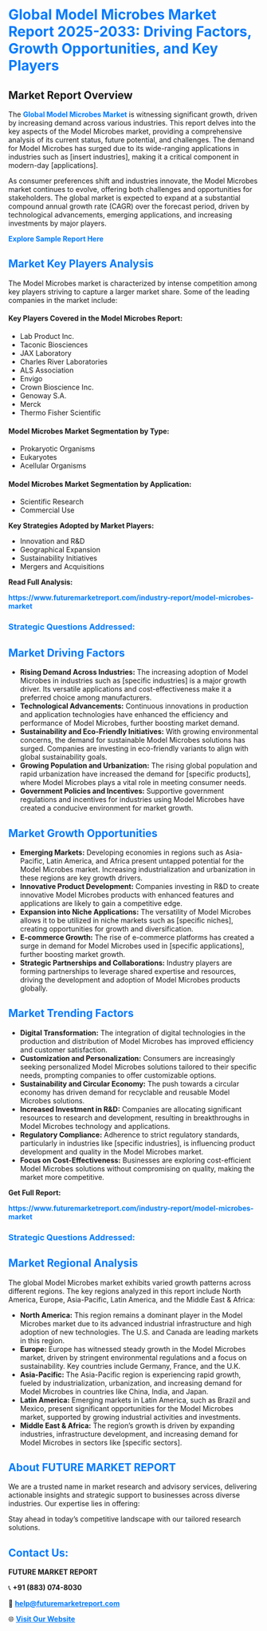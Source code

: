 <h1 style="color: #007BFF;">Global Model Microbes Market Report 2025-2033: Driving Factors, Growth Opportunities, and Key Players</h1>

<section id="overview">
<h2>Market Report Overview</h2>
<p>The <a href="https://www.futuremarketreport.com/industry-report/model-microbes-market" style="color: #007BFF; text-decoration: none;"><strong>Global Model Microbes Market</strong></a> is witnessing significant growth, driven by increasing demand across various industries. This report delves into the key aspects of the Model Microbes market, providing a comprehensive analysis of its current status, future potential, and challenges. The demand for Model Microbes has surged due to its wide-ranging applications in industries such as [insert industries], making it a critical component in modern-day [applications].</p>
<p>As consumer preferences shift and industries innovate, the Model Microbes market continues to evolve, offering both challenges and opportunities for stakeholders. The global market is expected to expand at a substantial compound annual growth rate (CAGR) over the forecast period, driven by technological advancements, emerging applications, and increasing investments by major players.</p>
</section>

<section id="overview">
<p><a href="https://www.futuremarketreport.com/request-sample/reportId=27736" style="color: #007BFF; text-decoration: none;"><strong>Explore Sample Report Here</strong></a></p>
</section>

<section id="key-players">
<h2 style="color: #007BFF;">Market Key Players Analysis</h2>
<p>The Model Microbes market is characterized by intense competition among key players striving to capture a larger market share. Some of the leading companies in the market include:</p>
<h4>Key Players Covered in the Model Microbes Report:</h4>
<ul><li>Lab Product Inc.</li><li>Taconic Biosciences</li><li>JAX Laboratory</li><li>Charles River Laboratories</li><li>ALS Association</li><li>Envigo</li><li>Crown Bioscience Inc.</li><li>Genoway S.A.</li><li>Merck</li><li>Thermo Fisher Scientific</li></ul>
<h4>Model Microbes Market Segmentation by Type:</h4>
<ul><li>Prokaryotic Organisms</li><li>Eukaryotes</li><li>Acellular Organisms</li></ul>

<h4>Model Microbes Market Segmentation by Application:</h4>
<ul><li>Scientific Research</li><li>Commercial Use</li></ul>
<p><strong>Key Strategies Adopted by Market Players:</strong></p>
<ul>
<li>Innovation and R&D</li>
<li>Geographical Expansion</li>
<li>Sustainability Initiatives</li>
<li>Mergers and Acquisitions</li>
</ul>
</section>

<section>
<p><strong>Read Full Analysis: </strong></p><a href="https://www.futuremarketreport.com/industry-report/model-microbes-market" style="color: #007BFF; text-decoration: none;"><strong>https://www.futuremarketreport.com/industry-report/model-microbes-market</strong></a>
<h3 style="color: #007BFF;">Strategic Questions Addressed:</h3>
</section>

<section id="driving-factors">
<h2 style="color: #007BFF;">Market Driving Factors</h2>
<ul>
<li><strong>Rising Demand Across Industries:</strong> The increasing adoption of Model Microbes in industries such as [specific industries] is a major growth driver. Its versatile applications and cost-effectiveness make it a preferred choice among manufacturers.</li>
<li><strong>Technological Advancements:</strong> Continuous innovations in production and application technologies have enhanced the efficiency and performance of Model Microbes, further boosting market demand.</li>
<li><strong>Sustainability and Eco-Friendly Initiatives:</strong> With growing environmental concerns, the demand for sustainable Model Microbes solutions has surged. Companies are investing in eco-friendly variants to align with global sustainability goals.</li>
<li><strong>Growing Population and Urbanization:</strong> The rising global population and rapid urbanization have increased the demand for [specific products], where Model Microbes plays a vital role in meeting consumer needs.</li>
<li><strong>Government Policies and Incentives:</strong> Supportive government regulations and incentives for industries using Model Microbes have created a conducive environment for market growth.</li>
</ul>
</section>

<section id="growth-opportunities">
<h2 style="color: #007BFF;">Market Growth Opportunities</h2>
<ul>
<li><strong>Emerging Markets:</strong> Developing economies in regions such as Asia-Pacific, Latin America, and Africa present untapped potential for the Model Microbes market. Increasing industrialization and urbanization in these regions are key growth drivers.</li>
<li><strong>Innovative Product Development:</strong> Companies investing in R&D to create innovative Model Microbes products with enhanced features and applications are likely to gain a competitive edge.</li>
<li><strong>Expansion into Niche Applications:</strong> The versatility of Model Microbes allows it to be utilized in niche markets such as [specific niches], creating opportunities for growth and diversification.</li>
<li><strong>E-commerce Growth:</strong> The rise of e-commerce platforms has created a surge in demand for Model Microbes used in [specific applications], further boosting market growth.</li>
<li><strong>Strategic Partnerships and Collaborations:</strong> Industry players are forming partnerships to leverage shared expertise and resources, driving the development and adoption of Model Microbes products globally.</li>
</ul>
</section>

<section id="trending-factors">
<h2 style="color: #007BFF;">Market Trending Factors</h2>
<ul>
<li><strong>Digital Transformation:</strong> The integration of digital technologies in the production and distribution of Model Microbes has improved efficiency and customer satisfaction.</li>
<li><strong>Customization and Personalization:</strong> Consumers are increasingly seeking personalized Model Microbes solutions tailored to their specific needs, prompting companies to offer customizable options.</li>
<li><strong>Sustainability and Circular Economy:</strong> The push towards a circular economy has driven demand for recyclable and reusable Model Microbes solutions.</li>
<li><strong>Increased Investment in R&D:</strong> Companies are allocating significant resources to research and development, resulting in breakthroughs in Model Microbes technology and applications.</li>
<li><strong>Regulatory Compliance:</strong> Adherence to strict regulatory standards, particularly in industries like [specific industries], is influencing product development and quality in the Model Microbes market.</li>
<li><strong>Focus on Cost-Effectiveness:</strong> Businesses are exploring cost-efficient Model Microbes solutions without compromising on quality, making the market more competitive.</li>
</ul>
</section>

<section>
<p><strong>Get Full Report: </strong></p><a href="https://www.futuremarketreport.com/industry-report/model-microbes-market" style="color: #007BFF; text-decoration: none;"><strong>https://www.futuremarketreport.com/industry-report/model-microbes-market</strong></a>
<h3 style="color: #007BFF;">Strategic Questions Addressed:</h3>
</section>


<section id="regional-analysis">
<h2 style="color: #007BFF;">Market Regional Analysis</h2>
<p>The global Model Microbes market exhibits varied growth patterns across different regions. The key regions analyzed in this report include North America, Europe, Asia-Pacific, Latin America, and the Middle East & Africa:</p>
<ul>
<li><strong>North America:</strong> This region remains a dominant player in the Model Microbes market due to its advanced industrial infrastructure and high adoption of new technologies. The U.S. and Canada are leading markets in this region.</li>
<li><strong>Europe:</strong> Europe has witnessed steady growth in the Model Microbes market, driven by stringent environmental regulations and a focus on sustainability. Key countries include Germany, France, and the U.K.</li>
<li><strong>Asia-Pacific:</strong> The Asia-Pacific region is experiencing rapid growth, fueled by industrialization, urbanization, and increasing demand for Model Microbes in countries like China, India, and Japan.</li>
<li><strong>Latin America:</strong> Emerging markets in Latin America, such as Brazil and Mexico, present significant opportunities for the Model Microbes market, supported by growing industrial activities and investments.</li>
<li><strong>Middle East & Africa:</strong> The region’s growth is driven by expanding industries, infrastructure development, and increasing demand for Model Microbes in sectors like [specific sectors].</li>
</ul>
</section>

<footer>
<h2 style="color: #007BFF;">About FUTURE MARKET REPORT</h2>
<p>We are a trusted name in market research and advisory services, delivering actionable insights and strategic support to businesses across diverse industries. Our expertise lies in offering:</p>

<p>Stay ahead in today’s competitive landscape with our tailored research solutions.</p>

<h2 style="color: #007BFF;">Contact Us:</h2>
<p><strong>FUTURE MARKET REPORT</strong></p>
<p>📞 <strong>+91 (883) 074-8030</strong></p>
<p>📧 <strong><a href="mailto:help@futuremarketreport.com" style="color: #007BFF;">help@futuremarketreport.com</a></strong></p>
<p>🌐 <strong><a href="https://www.futuremarketreport.com/" style="color: #007BFF;">Visit Our Website</a></strong></p>
</footer>